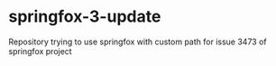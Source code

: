 # springfox-3-update
Repository trying to use springfox with custom path for issue 3473 of springfox project
